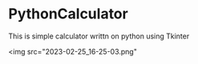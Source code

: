# PythonCalculator
This is simple calculator writtn on python using Tkinter

<img src="2023-02-25_16-25-03.png"
